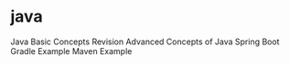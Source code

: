 # java

Java Basic Concepts Revision
Advanced Concepts of Java
Spring Boot
Gradle Example 
Maven Example
